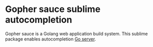 # Gopher sauce sublime autocompletion

Gopher sauce is a Golang web application build system. This sublime package enables autocompletion [Go server](https://golangserver.com).
